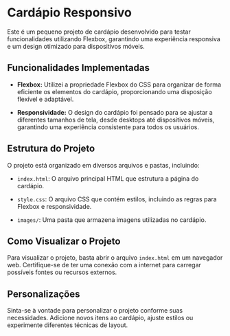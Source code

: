 # Cardápio Responsivo

Este é um pequeno projeto de cardápio desenvolvido para testar funcionalidades utilizando Flexbox, garantindo uma experiência responsiva e um design otimizado para dispositivos móveis.

## Funcionalidades Implementadas

- **Flexbox:** Utilizei a propriedade Flexbox do CSS para organizar de forma eficiente os elementos do cardápio, proporcionando uma disposição flexível e adaptável.

- **Responsividade:** O design do cardápio foi pensado para se ajustar a diferentes tamanhos de tela, desde desktops até dispositivos móveis, garantindo uma experiência consistente para todos os usuários.

## Estrutura do Projeto

O projeto está organizado em diversos arquivos e pastas, incluindo:

- `index.html`: O arquivo principal HTML que estrutura a página do cardápio.

- `style.css`: O arquivo CSS que contém estilos, incluindo as regras para Flexbox e responsividade.

- `images/`: Uma pasta que armazena imagens utilizadas no cardápio.

## Como Visualizar o Projeto

Para visualizar o projeto, basta abrir o arquivo `index.html` em um navegador web. Certifique-se de ter uma conexão com a internet para carregar possíveis fontes ou recursos externos.

## Personalizações

Sinta-se à vontade para personalizar o projeto conforme suas necessidades. Adicione novos itens ao cardápio, ajuste estilos ou experimente diferentes técnicas de layout.

